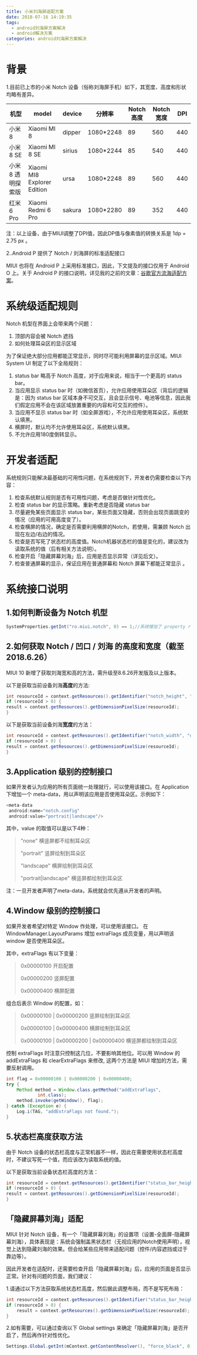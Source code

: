 ```yaml
---
title: 小米刘海屏适配方案
date: 2018-07-16 14:19:35
tags: 
  - android刘海屏方案解决
  - android解决方案
categories: android刘海屏方案解决
---
```

# 背景 #
1.目前已上市的小米 Notch 设备（俗称刘海屏手机）如下，其宽度、高度和形状均略有差异。

| 机型 | model | device | 分辨率 | Notch高度 | Notch宽度 | DPI |
| ------ | ------ | ------ | ------ | ------ | ------ | ------ |
| 小米8 | Xiaomi MI 8 | dipper | 1080*2248 | 89 | 560 | 440 |
| 小米8 SE | Xiaomi MI 8 SE | sirius | 1080*2244 | 85 | 540 | 440 |
| 小米8 透明探索版 | Xiaomi MI8 Explorer Edition | ursa | 1080*2248 | 89 | 560 | 440 |
| 红米6 Pro | Xiaomi Redmi 6 Pro | sakura | 1080*2280 | 89 | 352 | 440 |

注：以上设备，由于MIUI调整了DPI值，因此DP值与像素值的转换关系是 1dp = 2.75 px 。

2..Android P 提供了 Notch / 刘海屏的标准适配接口

MIUI 也将在 Android P 上采用标准接口，因此，下文提及的接口仅用于 Android O 上。关于 Android P 的接口说明，详见我的之前的文章：[谷歌官方流海适配方案](/2018/07/12/谷歌官方流海适配方案/)。

# 系统级适配规则 #
Notch 机型在界面上会带来两个问题：

1. 顶部内容会被 Notch 遮挡
2. 如何处理耳朵区的显示区域

为了保证绝大部分应用都能正常显示，同时尽可能利用屏幕的显示区域。MIUI System UI 制定了以下全局规则：

1. status bar 略高于 Notch 高度，对于应用来说，相当于一个更高的 status bar。
2. 当应用显示 status bar 时（如微信首页），允许应用使用耳朵区（背后的逻辑是：因为 status bar 区域本身不可交互，且会显示信号、电池等信息，因此我们假定应用不会在该区域放置重要的内容和可交互的控件）。
3. 当应用不显示 status bar 时（如全屏游戏），不允许应用使用耳朵区，系统默认填黑。
4. 横屏时，默认均不允许使用耳朵区，系统默认填黑。
5. 不允许应用180度倒转显示。

# 开发者适配 #
系统规则只能解决最基础的可用性问题，在系统规则下，开发者仍需要检查以下内容：

1. 检查系统默认规则是否有可用性问题，考虑是否做针对性优化。
2. 检查 status bar 的显示策略。重新考虑是否隐藏 status bar
3. 尽量避免某些页面显示 status bar，某些页面又隐藏，否则会出现页面跳变的情况（应用的可用高度变了）。
4. 检查横屏的情况，确定是否需要利用横屏的Notch，若使用，需兼顾 Notch 出现在左边/右边的情况。
5. 检查是否写死了状态栏的高度值。Notch机器状态栏的值是变化的，建议改为读取系统的值（后有相关方法说明）。
6. 检查开启「隐藏屏幕刘海」后，应用是否显示异常（详见后文）。
7. 检查普通屏幕的显示，保证应用在普通屏幕和 Notch 屏幕下都能正常显示 。

# 系统接口说明 #
## 1.如何判断设备为 Notch 机型 ##
```java
SystemProperties.getInt("ro.miui.notch", 0) == 1;//系统增加了 property ro.miui.notch，值为1时则是 Notch 屏手机。
```
## 2.如何获取 Notch / 凹口 / 刘海 的高度和宽度（截至2018.6.26） ##
MIUI 10 新增了获取刘海宽和高的方法，需升级至8.6.26开发版及以上版本。



以下是获取当前设备刘海**高度**的方法:
```java
int resourceId = context.getResources().getIdentifier("notch_height", "dimen", "android");
if (resourceId > 0) {
result = context.getResources().getDimensionPixelSize(resourceId);
}
```
以下是获取当前设备刘海**宽度**的方法：
```java
int resourceId = context.getResources().getIdentifier("notch_width", "dimen", "android");
if (resourceId > 0) {
result = context.getResources().getDimensionPixelSize(resourceId);
}
```
## 3.Application 级别的控制接口 ##
如果开发者认为应用的所有页面统一处理就行，可以使用该接口。在 Application 下增加一个 meta-data，用以声明该应用是否使用耳朵区。示例如下：
```java
<meta-data
 android:name="notch.config"
 android:value="portrait|landscape"/>
```
其中，value 的取值可以是以下4种：

> "none" 横竖屏都不绘制耳朵区
> 
> "portrait" 竖屏绘制到耳朵区
> 
> "landscape" 横屏绘制到耳朵区
> 
> "portrait|landscape" 横竖屏都绘制到耳朵区

注：一旦开发者声明了meta-data，系统就会优先遵从开发者的声明。

## 4.Window 级别的控制接口 ##

如果开发者希望对特定 Window 作处理，可以使用该接口。 在 WindowManager.LayoutParams 增加 extraFlags 成员变量，用以声明该 window 是否使用耳朵区。

其中，extraFlags 有以下变量：

> 0x00000100 开启配置
> 
> 0x00000200 竖屏配置
> 
> 0x00000400 横屏配置

组合后表示 Window 的配置，如：
> 0x00000100 | 0x00000200 竖屏绘制到耳朵区
> 
> 0x00000100 | 0x00000400 横屏绘制到耳朵区
> 
> 0x00000100 | 0x00000200 | 0x00000400 横竖屏都绘制到耳朵区

控制 extraFlags 时注意只控制这几位，不要影响其他位。可以用 Window 的 addExtraFlags 和 clearExtraFlags 来修改, 这两个方法是 MIUI 增加的方法，需要反射调用。
```java
int flag = 0x00000100 | 0x00000200 | 0x00000400;
try {
    Method method = Window.class.getMethod("addExtraFlags",
            int.class);
    method.invoke(getWindow(), flag);
} catch (Exception e) {
    Log.i(TAG, "addExtraFlags not found.");
}
```
## 5.状态栏高度获取方法 ##
由于 Notch 设备的状态栏高度与正常机器不一样，因此在需要使用状态栏高度时，不建议写死一个值，而应该改为读取系统的值。

以下是获取当前设备状态栏高度的方法：
```java
int resourceId = context.getResources().getIdentifier("status_bar_height", "dimen", "android");
if (resourceId > 0) {
result = context.getResources().getDimensionPixelSize(resourceId);
}
```
## 「隐藏屏幕刘海」适配 ##
MIUI 针对 Notch 设备，有一个「隐藏屏幕刘海」的设置项（设置-全面屏-隐藏屏幕刘海），具体表现是：系统会强制盖黑状态栏（无视应用的Notch使用声明），视觉上达到隐藏刘海的效果。但会给某些应用带来适配问题（控件/内容遮挡或过于靠边等）。



因此开发者在适配时，还需要检查开启「隐藏屏幕刘海」后，应用的页面是否显示正常。针对有问题的页面，我们建议：

1.请通过以下方法获取系统状态栏高度，然后据此调整布局，而不是写死布局：
```java
int resourceId = context.getResources().getIdentifier("status_bar_height", "dimen", "android");
if (resourceId > 0) {
	result = context.getResources().getDimensionPixelSize(resourceId);
}
```
2.如有需要，可以通过查询以下 Global settings 来确定「隐藏屏幕刘海」是否开启了，然后再作针对性优化。
```java
Settings.Global.getInt(mContext.getContentResolver(), "force_black", 0) == 1
```